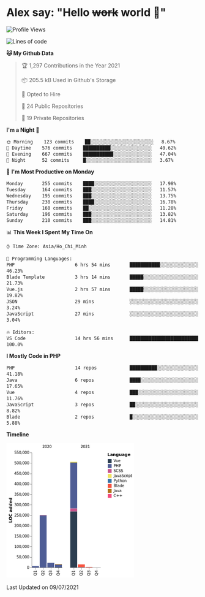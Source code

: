 # Alex say: "Hello ~~work~~ world 🐾"

<!--START_SECTION:waka-->
![Profile Views](http://img.shields.io/badge/Profile%20Views-0-blue)

![Lines of code](https://img.shields.io/badge/From%20Hello%20World%20I%27ve%20Written-821029%20lines%20of%20code-blue)

**🐱 My Github Data** 

> 🏆 1,297 Contributions in the Year 2021
 > 
> 📦 205.5 kB Used in Github's Storage 
 > 
> 💼 Opted to Hire
 > 
> 📜 24 Public Repositories 
 > 
> 🔑 19 Private Repositories  
 > 
**I'm a Night 🦉** 

```text
🌞 Morning    123 commits    ██░░░░░░░░░░░░░░░░░░░░░░░   8.67% 
🌆 Daytime    576 commits    ██████████░░░░░░░░░░░░░░░   40.62% 
🌃 Evening    667 commits    ███████████░░░░░░░░░░░░░░   47.04% 
🌙 Night      52 commits     █░░░░░░░░░░░░░░░░░░░░░░░░   3.67%

```
📅 **I'm Most Productive on Monday** 

```text
Monday       255 commits    ████░░░░░░░░░░░░░░░░░░░░░   17.98% 
Tuesday      164 commits    ███░░░░░░░░░░░░░░░░░░░░░░   11.57% 
Wednesday    195 commits    ███░░░░░░░░░░░░░░░░░░░░░░   13.75% 
Thursday     238 commits    ████░░░░░░░░░░░░░░░░░░░░░   16.78% 
Friday       160 commits    ██░░░░░░░░░░░░░░░░░░░░░░░   11.28% 
Saturday     196 commits    ███░░░░░░░░░░░░░░░░░░░░░░   13.82% 
Sunday       210 commits    ███░░░░░░░░░░░░░░░░░░░░░░   14.81%

```


📊 **This Week I Spent My Time On** 

```text
⌚︎ Time Zone: Asia/Ho_Chi_Minh

💬 Programming Languages: 
PHP                      6 hrs 54 mins       ███████████░░░░░░░░░░░░░░   46.23% 
Blade Template           3 hrs 14 mins       █████░░░░░░░░░░░░░░░░░░░░   21.73% 
Vue.js                   2 hrs 57 mins       █████░░░░░░░░░░░░░░░░░░░░   19.82% 
JSON                     29 mins             ░░░░░░░░░░░░░░░░░░░░░░░░░   3.24% 
JavaScript               27 mins             ░░░░░░░░░░░░░░░░░░░░░░░░░   3.04%

🔥 Editors: 
VS Code                  14 hrs 56 mins      █████████████████████████   100.0%

```

**I Mostly Code in PHP** 

```text
PHP                      14 repos            ██████████░░░░░░░░░░░░░░░   41.18% 
Java                     6 repos             ████░░░░░░░░░░░░░░░░░░░░░   17.65% 
Vue                      4 repos             ███░░░░░░░░░░░░░░░░░░░░░░   11.76% 
JavaScript               3 repos             ██░░░░░░░░░░░░░░░░░░░░░░░   8.82% 
Blade                    2 repos             █░░░░░░░░░░░░░░░░░░░░░░░░   5.88%

```


**Timeline**

![Chart not found](https://raw.githubusercontent.com/alexzvn/alexzvn/main/charts/bar_graph.png) 


 Last Updated on 09/07/2021
<!--END_SECTION:waka-->
